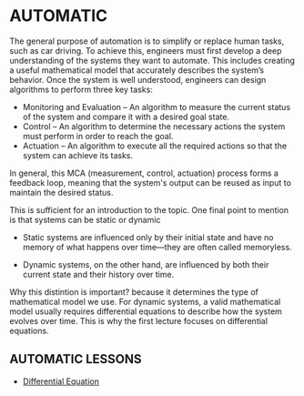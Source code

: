 # AUTOMATIC
The general purpose of automation is to simplify or replace human tasks, such as car driving. To achieve this, engineers must first develop a deep understanding of the systems they want to automate. This includes creating a useful mathematical model that accurately describes the system’s behavior. 
Once the system is well understood, engineers can design algorithms to perform three key tasks:

- Monitoring and Evaluation – An algorithm to measure the current status of the system and compare it with a desired goal state.
- Control – An algorithm to determine the necessary actions the system must perform in order to reach the goal.
- Actuation – An algorithm to execute all the required actions so that the system can achieve its tasks.

In general, this MCA (measurement, control, actuation) process forms a feedback loop, meaning that the system's output can be reused as input to maintain the desired status.

This is sufficient for an introduction to the topic. One final point to mention is that systems can be static or dynamic
- Static systems are influenced only by their initial state and have no memory of what happens over time—they are often called memoryless.

- Dynamic systems, on the other hand, are influenced by both their current state and their history over time.

Why this distintion is important? because it determines the type of  mathematical model we use. For dynamic systems, a valid mathematical model usually requires differential equations to describe how the system evolves over time. This is why the first lecture focuses on differential equations.

## AUTOMATIC LESSONS
- [Differential Equation](lectures/diff/differential.md)